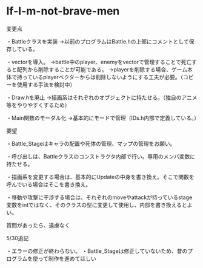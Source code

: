 ﻿# If-I-m-not-brave-men

変更点

・Battleクラスを実装
	→以前のプログラムはBattle.hの上部にコメントとして保存している。

・vectorを導入。
	→battle中のplayer、enemyをvectorで管理することで死亡すると配列から削除することが可能である。
	→playerを削除する場合、ゲーム本体で持っているplayerベクターからは削除しないようにする工夫が必要。（コピーを使用する手法を検討中）

・Draw.hを廃止
	→描画系はそれぞれのオブジェクトに持たせる。（独自のアニメ等をやりやすくするため）

・Main関数のモーダル化
	→基本的にモードで管理（IDs.h内部で定義している。）


要望

・Battle_Stageはキャラの配置や死体の管理、マップの管理をお願い。

・呼び出しは、Battleクラスのコンストラクタ内部で行い。専用のメンバ変数に持たせる。

・描画系を変更する場合は、基本的にUpdateの中身を書き換え。そこで関数を呼んでいる場合はそこを書き換え。

・移動や攻撃に干渉する場合は、それぞれのmoveやattackが持っているstage変数をintではなく、そのクラスの型に変更して使用し、内部を書き換えるとよい。



質問があったら、遠慮なく


5/30追記

・エラーの修正が終わらない。
・Battle_Stageは修正していないため、昔のプログラムを使って制作を進めてほしい
